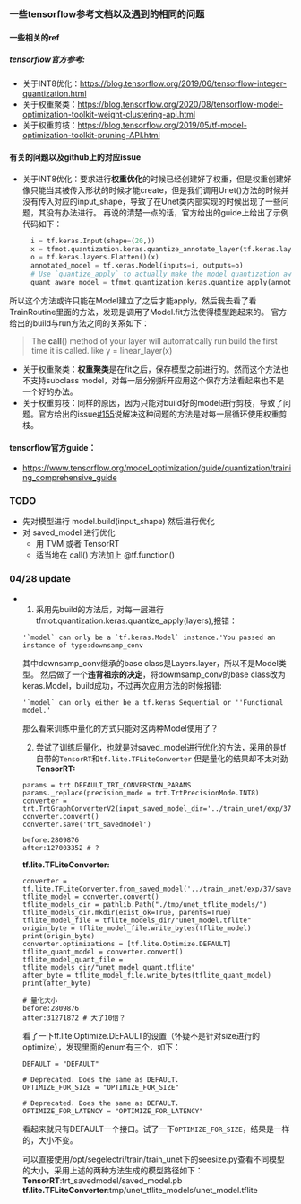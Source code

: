 ### 一些tensorflow参考文档以及遇到的相同的问题
#### 一些相关的ref
##### tensorflow官方参考:
* 关于INT8优化：https://blog.tensorflow.org/2019/06/tensorflow-integer-quantization.html
* 关于权重聚类：https://blog.tensorflow.org/2020/08/tensorflow-model-optimization-toolkit-weight-clustering-api.html
* 关于权重剪枝：https://blog.tensorflow.org/2019/05/tf-model-optimization-toolkit-pruning-API.html

#### 有关的问题以及github上的对应issue
* 关于INT8优化：要求进行**权重优化**的时候已经创建好了权重，但是权重创建好像只能当其被传入形状的时候才能create，但是我们调用Unet()方法的时候并没有传入对应的input_shape，导致了在Unet类内部实现的时候出现了一些问题，其没有办法进行。
  再说的清楚一点的话，官方给出的guide上给出了示例代码如下：
  ```python
    i = tf.keras.Input(shape=(20,))
    x = tfmot.quantization.keras.quantize_annotate_layer(tf.keras.layers.Dense(10))(i)
    o = tf.keras.layers.Flatten()(x)
    annotated_model = tf.keras.Model(inputs=i, outputs=o)
    # Use `quantize_apply` to actually make the model quantization aware.
    quant_aware_model = tfmot.quantization.keras.quantize_apply(annotated_model)

所以这个方法或许只能在Model建立了之后才能apply，然后我去看了看TrainRoutine里面的方法，发现是调用了Model.fit方法使得模型跑起来的。
官方给出的build与run方法之间的关系如下：
  > The __call__() method of your layer will automatically run build the first time it is called.
  > like y = linear_layer(x)
* 关于权重聚类：**权重聚类**是在fit之后，保存模型之前进行的。然而这个方法也不支持subclass model，对每一层分别拆开应用这个保存方法看起来也不是一个好的办法。
* 关于权重剪枝：同样的原因，因为只能对build好的model进行剪枝，导致了问题。官方给出的issue[#155](https://github.com/tensorflow/model-optimization/issues/155)说解决这种问题的方法是对每一层循环使用权重剪枝。

#### tensorflow官方guide：
* https://www.tensorflow.org/model_optimization/guide/quantization/training_comprehensive_guide

### TODO
- 先对模型进行 model.build(input_shape) 然后进行优化
- 对 saved_model 进行优化
  - 用 TVM 或者 TensorRT
  - 适当地在 call() 方法加上 @tf.function()

### 04/28 update
- 1. 采用先build的方法后，对每一层进行tfmot.quantization.keras.quantize_apply(layers),报错：
  ```
  '`model` can only be a `tf.keras.Model` instance.'You passed an instance of type:downsamp_conv
  ```
  其中downsamp_conv继承的base class是Layers.layer，所以不是Model类型。
  然后做了一个**违背祖宗的决定**，将dowmsamp_conv的base class改为keras.Model，build成功，不过再次应用方法的时候报错:
  ```
  '`model` can only either be a tf.keras Sequential or ''Functional model.'
  ```
  那么看来训练中量化的方式只能对这两种Model使用了？

  2. 尝试了训练后量化，也就是对saved_model进行优化的方法，采用的是tf自带的``TensorRT``和``tf.lite.TFLiteConverter``
  但是量化的结果却不太对劲
  **TensorRT:**
  ```
  params = trt.DEFAULT_TRT_CONVERSION_PARAMS
  params._replace(precision_mode = trt.TrtPrecisionMode.INT8)
  converter = trt.TrtGraphConverterV2(input_saved_model_dir='../train_unet/exp/37/saved_model',conversion_params=params)
  converter.convert()
  converter.save('trt_savedmodel')

  before:2809876
  after:127003352 # ?
  ```
  **tf.lite.TFLiteConverter:**
  ```
  converter = tf.lite.TFLiteConverter.from_saved_model('../train_unet/exp/37/saved_model')
  tflite_model = converter.convert()
  tflite_models_dir = pathlib.Path("./tmp/unet_tflite_models/")
  tflite_models_dir.mkdir(exist_ok=True, parents=True)
  tflite_model_file = tflite_models_dir/"unet_model.tflite"
  origin_byte = tflite_model_file.write_bytes(tflite_model)
  print(origin_byte)
  converter.optimizations = [tf.lite.Optimize.DEFAULT]
  tflite_quant_model = converter.convert()
  tflite_model_quant_file = tflite_models_dir/"unet_model_quant.tflite"
  after_byte = tflite_model_file.write_bytes(tflite_quant_model)
  print(after_byte)

  # 量化大小
  before:2809876
  after:31271872 # 大了10倍？
  ```
  看了一下tf.lite.Optimize.DEFAULT的设置（怀疑不是针对size进行的optimize），发现里面的enum有三个，如下：
  ```
  DEFAULT = "DEFAULT"

  # Deprecated. Does the same as DEFAULT.
  OPTIMIZE_FOR_SIZE = "OPTIMIZE_FOR_SIZE"

  # Deprecated. Does the same as DEFAULT.
  OPTIMIZE_FOR_LATENCY = "OPTIMIZE_FOR_LATENCY"
  ```
  看起来就只有DEFAULT一个接口。试了一下``OPTIMIZE_FOR_SIZE``，结果是一样的，大小不变。

  可以直接使用/opt/segelectri/train/train_unet下的seesize.py查看不同模型的大小，采用上述的两种方法生成的模型路径如下：
  **TensorRT**:trt_savedmodel/saved_model.pb
  **tf.lite.TFLiteConverter**:tmp/unet_tflite_models/unet_model.tflite